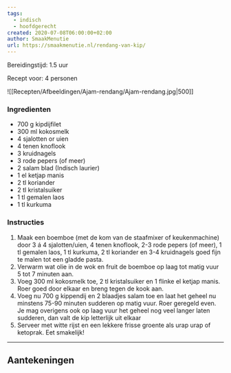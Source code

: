 ```yaml
---
tags:
  - indisch
  - hoofdgerecht
created: 2020-07-08T06:00:00+02:00
author: SmaakMenutie
url: https://smaakmenutie.nl/rendang-van-kip/
---
```

Bereidingstijd: 1.5 uur

Recept voor: 4 personen

![[Recepten/Afbeeldingen/Ajam-rendang/Ajam-rendang.jpg|500]]

### Ingredienten

- 700 g kipdijfilet
- 300 ml kokosmelk
- 4 sjalotten or uien
- 4 tenen knoflook
- 3 kruidnagels
- 3 rode pepers (of meer)
- 2 salam blad (Indisch laurier)
- 1 el ketjap manis
- 2 tl koriander
- 2 tl kristalsuiker
- 1 tl gemalen laos
- 1 tl kurkuma

### Instructies

1. Maak een boemboe (met de kom van de staafmixer of keukenmachine) door 3 á 4 sjalotten/uien, 4 tenen knoflook, 2-3 rode pepers (of meer), 1 tl gemalen laos, 1 tl kurkuma, 2 tl koriander en 3-4 kruidnagels goed fijn te malen tot een gladde pasta.
2. Verwarm wat olie in de wok en fruit de boemboe op laag tot matig vuur 5 tot 7 minuten aan.
3. Voeg 300 ml kokosmelk toe, 2 tl kristalsuiker en 1 flinke el ketjap manis. Roer goed door elkaar en breng tegen de kook aan.
4. Voeg nu 700 g kippendij en 2 blaadjes salam toe en laat het geheel nu minstens 75-90 minuten sudderen op matig vuur. Roer geregeld even. Je mag overigens ook op laag vuur het geheel nog veel langer laten sudderen, dan valt de kip letterlijk uit elkaar
5. Serveer met witte rijst en een lekkere frisse groente als urap urap of ketoprak. Eet smakelijk!

-----

## Aantekeningen
